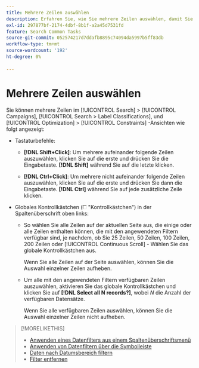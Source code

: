 ```yaml
---
title: Mehrere Zeilen auswählen
description: Erfahren Sie, wie Sie mehrere Zeilen auswählen, damit Sie für alle dieselbe Aktion ausführen können.
exl-id: 297877bf-2174-4dbf-8b1f-a2a45d7531fd
feature: Search Common Tasks
source-git-commit: 052574217d7ddafb8895c74094da5997b5ff83db
workflow-type: tm+mt
source-wordcount: '192'
ht-degree: 0%

---
```


# Mehrere Zeilen auswählen

Sie können mehrere Zeilen im [!UICONTROL Search] > [!UICONTROL Campaigns], [!UICONTROL Search > Label Classifications], und [!UICONTROL Optimization] > [!UICONTROL Constraints] -Ansichten wie folgt angezeigt:

* Tastaturbefehle:

   * **[!DNL Shift+Click]**: Um mehrere aufeinander folgende Zeilen auszuwählen, klicken Sie auf die erste und drücken Sie die Eingabetaste. **[!DNL Shift]** während Sie auf die letzte klicken.

   * **[!DNL Ctrl+Click]**: Um mehrere nicht aufeinander folgende Zeilen auszuwählen, klicken Sie auf die erste und drücken Sie dann die Eingabetaste. **[!DNL Ctrl]** während Sie auf jede zusätzliche Zeile klicken.

* Globales Kontrollkästchen (![Kontrollkästchen](/help/search-social-commerce/assets/check-box.png) &quot;Kontrollkästchen&quot;) in der Spaltenüberschrift oben links:

   * So wählen Sie alle Zeilen auf der aktuellen Seite aus, die einige oder alle Zeilen enthalten können, die mit den angewendeten Filtern verfügbar sind, je nachdem, ob Sie 25 Zeilen, 50 Zeilen, 100 Zeilen, 200 Zeilen oder [!UICONTROL Continuous Scroll] - Wählen Sie das globale Kontrollkästchen aus.

     Wenn Sie alle Zeilen auf der Seite auswählen, können Sie die Auswahl einzelner Zeilen aufheben.

   * Um alle mit den angewendeten Filtern verfügbaren Zeilen auszuwählen, aktivieren Sie das globale Kontrollkästchen und klicken Sie auf **[!DNL Select all N records?]**, wobei *N* die Anzahl der verfügbaren Datensätze.

     Wenn Sie alle verfügbaren Zeilen auswählen, können Sie die Auswahl einzelner Zeilen nicht aufheben.

>[!MORELIKETHIS]
>
>* [Anwenden eines Datenfilters aus einem Spaltenüberschriftsmenü](../data-views/ad-hoc-settings/column-filter-apply-from-column-heading.md)
>* [Anwenden von Datenfiltern über die Symbolleiste](../data-views/ad-hoc-settings/column-filter-apply-from-toolbar.md)
>* [Daten nach Datumsbereich filtern](../data-views/ad-hoc-settings/date-filter.md)
>* [Filter entfernen](../data-views/ad-hoc-settings/column-filter-remove.md)
